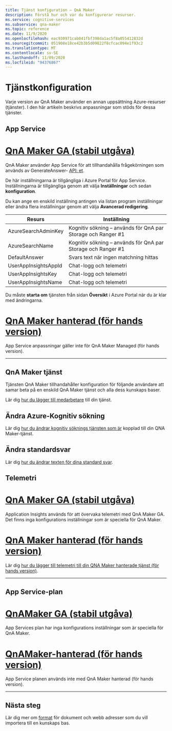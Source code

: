 ```yaml
---
title: Tjänst konfiguration – QnA Maker
description: Förstå hur och var du konfigurerar resurser.
ms.service: cognitive-services
ms.subservice: qna-maker
ms.topic: reference
ms.date: 11/9/2020
ms.openlocfilehash: eac930971cab041fbf398da1ac5f8a055412832d
ms.sourcegitcommit: 051908e18ce42b3b5d09822f8cfcac094e1f93c2
ms.translationtype: MT
ms.contentlocale: sv-SE
ms.lasthandoff: 11/09/2020
ms.locfileid: "94376867"
---
```

# <a name="service-configuration"></a>Tjänstkonfiguration

Varje version av QnA Maker använder en annan uppsättning Azure-resurser (tjänster). I den här artikeln beskrivs anpassningar som stöds för dessa tjänster. 

## <a name="app-service"></a>App Service

# <a name="qna-maker-ga-stable-release"></a>[QnA Maker GA (stabil utgåva)](#tab/v1)

QnA Maker använder App Service för att tillhandahålla frågekörningen som används av GenerateAnswer- [API: et](https://docs.microsoft.com/rest/api/cognitiveservices/qnamakerruntime/runtime/generateanswer).

De här inställningarna är tillgängliga i Azure Portal för App Service. Inställningarna är tillgängliga genom att välja **Inställningar** och sedan **konfiguration**.

Du kan ange en enskild inställning antingen via listan program inställningar eller ändra flera inställningar genom att välja **Avancerad redigering**.

|Resurs|Inställning|
|--|--|
|AzureSearchAdminKey|Kognitiv sökning – används för QnA par Storage och Ranger #1|
|AzureSearchName|Kognitiv sökning – används för QnA par Storage och Ranger #1|
|DefaultAnswer|Svars text när ingen matchning hittas|
|UserAppInsightsAppId|Chat-logg och telemetri|
|UserAppInsightsKey|Chat-logg och telemetri|
|UserAppInsightsName|Chat-logg och telemetri|

Du måste **starta om** tjänsten från sidan **Översikt** i Azure Portal när du är klar med ändringarna.

# <a name="qna-maker-managed-preview-release"></a>[QnA Maker hanterad (för hands version)](#tab/v2)

App Service anpassningar gäller inte för QnA Maker Managed (för hands version).

---

## <a name="qna-maker-service"></a>QnA Maker tjänst

Tjänsten QnA Maker tillhandahåller konfiguration för följande användare att samar beta på en enskild QnA Maker tjänst och alla dess kunskaps baser.

Lär dig [hur du lägger till medarbetare](./how-to/collaborate-knowledge-base.md) till din tjänst.

## <a name="change-azure-cognitive-search"></a>Ändra Azure-Kognitiv sökning

Lär dig [hur du ändrar kognitiv söknings tjänsten som är](./how-to/set-up-qnamaker-service-azure.md#configure-qna-maker-to-use-different-cognitive-search-resource) kopplad till din QNA Maker-tjänst.

## <a name="change-default-answer"></a>Ändra standardsvar

Lär dig [hur du ändrar texten för dina standard svar](How-To/change-default-answer.md). 

## <a name="telemetry"></a>Telemetri

# <a name="qna-maker-ga-stable-release"></a>[QnA Maker GA (stabil utgåva)](#tab/v1)

Application Insights används för att övervaka telemetri med QnA Maker GA. Det finns inga konfigurations inställningar som är speciella för QnA Maker.

# <a name="qna-maker-managed-preview-release"></a>[QnA Maker hanterad (för hands version)](#tab/v2)

Lär dig [hur du lägger till telemetri till din QNA Maker hanterade tjänst (för hands version)](How-To/get-analytics-knowledge-base.md). 

---

## <a name="app-service-plan"></a>App Service-plan

# <a name="qnamaker-ga-stable-release"></a>[QnAMaker GA (stabil utgåva)](#tab/v1)

App Services plan har inga konfigurations inställningar som är speciella för QnA Maker.

# <a name="qnamaker-managed-preview-release"></a>[QnAMaker-hanterad (för hands version)](#tab/v2)

App Service planen används inte med QnA Maker hanterad (för hands version).

---

## <a name="next-steps"></a>Nästa steg

Lär dig mer om [format](reference-document-format-guidelines.md) för dokument och webb adresser som du vill importera till en kunskaps bas.